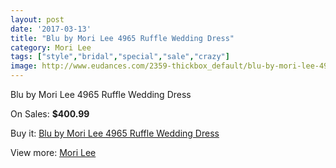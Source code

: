 ```yaml
---
layout: post
date: '2017-03-13'
title: "Blu by Mori Lee 4965 Ruffle Wedding Dress"
category: Mori Lee
tags: ["style","bridal","special","sale","crazy"]
image: http://www.eudances.com/2359-thickbox_default/blu-by-mori-lee-4965-ruffle-wedding-dress.jpg
---
```

Blu by Mori Lee 4965 Ruffle Wedding Dress

On Sales: **$400.99**
<a href="https://www.eudances.com/en/mori-lee/786-blu-by-mori-lee-4965-ruffle-wedding-dress.html"><amp-img layout="responsive" width="600" height="600" src="//www.eudances.com/2359-thickbox_default/blu-by-mori-lee-4965-ruffle-wedding-dress.jpg" alt="Blu by Mori Lee 4965 Ruffle Wedding Dress 0" /></a>
<a href="https://www.eudances.com/en/mori-lee/786-blu-by-mori-lee-4965-ruffle-wedding-dress.html"><amp-img layout="responsive" width="600" height="600" src="//www.eudances.com/2361-thickbox_default/blu-by-mori-lee-4965-ruffle-wedding-dress.jpg" alt="Blu by Mori Lee 4965 Ruffle Wedding Dress 1" /></a>
<a href="https://www.eudances.com/en/mori-lee/786-blu-by-mori-lee-4965-ruffle-wedding-dress.html"><amp-img layout="responsive" width="600" height="600" src="//www.eudances.com/2360-thickbox_default/blu-by-mori-lee-4965-ruffle-wedding-dress.jpg" alt="Blu by Mori Lee 4965 Ruffle Wedding Dress 2" /></a>

Buy it: [Blu by Mori Lee 4965 Ruffle Wedding Dress](https://www.eudances.com/en/mori-lee/786-blu-by-mori-lee-4965-ruffle-wedding-dress.html "Blu by Mori Lee 4965 Ruffle Wedding Dress")

View more: [Mori Lee](https://www.eudances.com/en/9-mori-lee "Mori Lee")